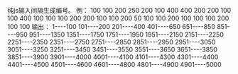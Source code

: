 纯js输入间隔生成编号。
例：
100
100
200
250
200
100
400
400
200
200
100
100
400
100
100
100
200
200
100
100
200
50
100
100
200
100
100
100
200
100
100
输出：
1----100
101----200
201----400
401----650
651----850
851----950
951----1350
1351----1750
1751----1950
1951----2150
2151----2250
2251----2350
2351----2750
2751----2850
2851----2950
2951----3050
3051----3250
3251----3450
3451----3550
3551----3650
3651----3850
3851----3900
3901----4000
4001----4100
4101----4300
4301----4400
4401----4500
4501----4600
4601----4800
4801----4900
4901----5000
